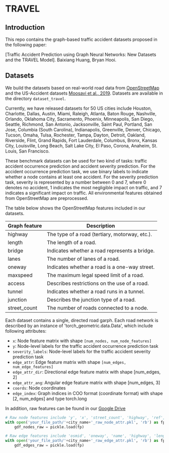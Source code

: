 # TRAVEL

## Introduction

<!-- This is an implementation of Traffic Accident Vulnerability Estimation via Linkage (TRAVEL), a graph neural network framework proposed in the following paper: -->
This repo contains the graph-based traffic accident datasets proposed in the following paper:

[Traffic Accident Prediction using Graph Neural Networks: New Datasets and the TRAVEL Model].
Baixiang Huang, Bryan Hooi.

<!-- Please cite our paper if you use the datasets in this repo. -->

## Datasets

We build the datasets based on real-world road data from [OpenStreetMap](https://www.openstreetmap.org/) and the US-Accident datasets [Moosavi et al., 2019](https://arxiv.org/abs/1909.09638). Datasets are available in the directory `dataset_travel`.

Currently, we have released datasets for 50 US cities include Houston, Charlotte, Dallas, Austin, Miami, Raleigh, Atlanta, Baton Rouge, Nashville, Orlando, Oklahoma City, Sacramento, Phoenix, Minneapolis, San Diego, Seattle, Richmond, San Antonio, Jacksonville, Saint Paul, Portland, San Jose, Columbia (South Carolina), Indianapolis, Greenville, Denver, Chicago, Tucson, Omaha, Tulsa, Rochester, Tampa, Dayton, Detroit, Oakland, Riverside, Flint, Grand Rapids, Fort Lauderdale, Columbus, Bronx, Kansas City, Louisville, Long Beach, Salt Lake City, El Paso, Corona, Anaheim, St. Louis, San Francisco.

These benchmark datasets can be used for two kind of tasks: traffic accident occurrence prediction and accident severity prediction. For the accident occurrence prediction task, we use binary labels to indicate whether a node contains at least one accident. For the severity prediction task, severity is represented by a number between 0 and 7, where 0 denotes no accident, 1 indicates the most negligible impact on traffic, and 7 indicates a significant impact on traffic. All environmental features obtained from OpenStreetMap are preprocessed. 

The table below shows the OpenStreetMap features included in our datasets.

 Graph feature              | Description               
----------------------------|------------------------------------------------
 highway                    | The type of a road (tertiary, motorway, etc.). 
 length                     | The length of a road.                          
 bridge                     | Indicates whether a road represents a bridge.  
 lanes                      | The number of lanes of a road.                 
 oneway                     | Indicates whether a road is a one-way street.  
 maxspeed                   | The maximum legal speed limit of a road.       
 access                     | Describes restrictions on the use of a road.   
 tunnel                     | Indicates whether a road runs in a tunnel.     
 junction                   | Describes the junction type of a road.                    
 street\_count              | The number of roads connected to a node.   

Each dataset contains a single, directed road garph. Each road network is described by an instance of 'torch_geometric.data.Data', which include following attributes:
- `x`: Node feature matrix with shape `[num_nodes, num_node_features]`
- `y`: Node-level labels for the traffic accident occurrence prediction task
- `severity_labels`: Node-level labels for the traffic accident severity prediction task
- `edge_attr`: Edge feature matrix with shape `[num_edges, num_edge_features]`
- `edge_attr_dir`: Directional edge feature matrix with shape [num_edges, 2]
- `edge_attr_ang`: Angular edge feature matrix with shape [num_edges, 3]
- `coords`: Node coordinates
- `edge_index`: Graph indices in COO format (coordinate format) with shape [2, num_edges] and type torch.long

<!--  You can use the code below to load the datasets.
```python
class TRAVELDataset(InMemoryDataset):
    r"""The TRAVEL datasets from the
    `". Traffic Accident Prediction using Graph Neural Networks: New Datasets and the TRAVEL Model" 
    <https://link>`_ paper.
    Nodes represent intersections or dead-end nodes and edges represent roads.
    Args:
        root (string): Root directory where the dataset should be saved.
        name (string): The name of the dataset.
        transform (callable, optional): A function/transform that takes in an
            :obj:`torch_geometric.data.Data` object and returns a transformed
            version. The data object will be transformed before every access.
            (default: :obj:`None`)
        pre_transform (callable, optional): A function/transform that takes in
            an :obj:`torch_geometric.data.Data` object and returns a
            transformed version. The data object will be transformed before
            being saved to disk. (default: :obj:`None`)
    """
    
    url = 'https://github.com/baixianghuang/travel/raw/main/dataset/{}.npz'
    
    def __init__(self, root: str, name: str,
                 transform: Optional[Callable] = None,
                 pre_transform: Optional[Callable] = None):
        self.name = name.lower()
        super().__init__(root, transform, pre_transform)
        self.data, self.slices = torch.load(self.processed_paths[0])
        
    @property
    def raw_dir(self) -> str:
        return osp.join(self.root, self.name, 'raw')

    @property
    def processed_dir(self) -> str:
        return osp.join(self.root, self.name, 'processed')

    @property
    def raw_file_names(self) -> str:
        return f'{self.name}.npz'

    @property
    def processed_file_names(self) -> str:
        return 'data.pt'

    def download(self):
        download_url(self.url.format(self.name), self.raw_dir)

    def process(self):
        data = read_npz(self.raw_paths[0])
        data = data if self.pre_transform is None else self.pre_transform(data)
        data, slices = self.collate([data])
        torch.save((data, slices), self.processed_paths[0])

    def __repr__(self) -> str:
        return f'{self.name.capitalize()}Full()'


TRAVELDataset('file_path', city_name)
``` -->

In addition, raw features can be found in our [Google Drive](https://drive.google.com/drive/folders/1dmWRkFhZvIjiMAeLNMzZsylI5i6i7bur?usp=sharing)
```python
# Raw node features include 'y', 'x', 'street_count', 'highway', 'ref', 'geometry', 'accident_cnt', 'severity', 'start_time', 'end_time'
with open('your_file_path/'+city_name+'_raw_node_attr.pkl', 'rb') as fp:
    gdf_nodes_raw = pickle.load(fp)

# Raw edge features include 'osmid', 'oneway', 'name', 'highway', 'length', 'ref', 'lanes', 'geometry', 'bridge', 'maxspeed', 'access', 'tunnel', 'junction'
with open('your_file_path/'+city_name+'_raw_edge_attr.pkl', 'rb') as fp:
    gdf_edges_raw = pickle.load(fp)
```
